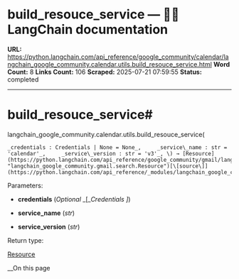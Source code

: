 # build_resouce_service — 🦜🔗 LangChain  documentation

**URL:** https://python.langchain.com/api_reference/google_community/calendar/langchain_google_community.calendar.utils.build_resouce_service.html
**Word Count:** 8
**Links Count:** 106
**Scraped:** 2025-07-21 07:59:55
**Status:** completed

---

# build\_resouce\_service\#

langchain\_google\_community.calendar.utils.build\_resouce\_service\(

    _credentials : Credentials | None = None_,     _service\_name : str = 'calendar'_,     _service\_version : str = 'v3'_, \) → [Resource](https://python.langchain.com/api_reference/google_community/gmail/langchain_google_community.gmail.search.Resource.html#langchain_google_community.gmail.search.Resource "langchain_google_community.gmail.search.Resource")[\[source\]](https://python.langchain.com/api_reference/_modules/langchain_google_community/calendar/utils.html#build_resouce_service)\#     

Parameters:     

  * **credentials** \(_Optional_ _\[__Credentials_ _\]_\)

  * **service\_name** \(_str_\)

  * **service\_version** \(_str_\)

Return type:     

[Resource](https://python.langchain.com/api_reference/google_community/gmail/langchain_google_community.gmail.search.Resource.html#langchain_google_community.gmail.search.Resource "langchain_google_community.gmail.search.Resource")

__On this page